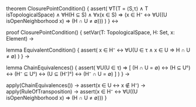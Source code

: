 theorem ClosurePointCondition() {
  assert(
    ∀T(T = ⟨S,τ⟩ ∧ T isTopologicalSpace) ∧
    ∀H(H ⊆ S) ∧
    ∀x(x ∈ S) ⇒
    (x ∈ H⁻ ↔ ∀U((U isOpenNeighborhood x) ⇒ (H ∩ U ≠ ∅)))
  )
} ↔

proof ClosurePointCondition() {
  setVar(T: TopologicalSpace, H: Set, x: Element) →
  
  lemma EquivalentCondition() {
    assert(
      x ∈ H⁻ ↔ ∀U(U ∈ τ ∧ x ∈ U ⇒ H ∩ U ≠ ∅)
    )
  } →

  lemma ChainEquivalences() {
    assert(
      ∀U(U ∈ τ) ⇒ [
        (H ∩ U = ∅) ↔
        (H ⊆ Uᶜ) ↔
        (H⁻ ⊆ Uᶜ) ↔
        (U ⊆ (H⁻)ᶜ) ↔
        (H⁻ ∩ U = ∅)
      ]
    )
  } →

  apply(ChainEquivalences()) →
  assert(x ∈ U ↔ x ∉ H⁻) →
  apply(RuleOfTransposition) →
  assert(x ∈ H⁻ ↔ ∀U((U isOpenNeighborhood x) ⇒ (H ∩ U ≠ ∅)))
}